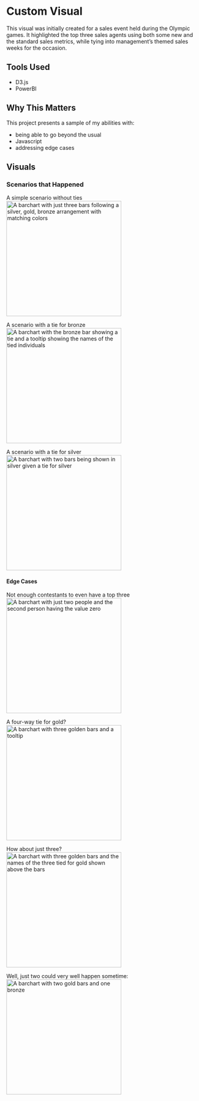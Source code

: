 # Custom Visual
This visual was initially created for a sales event held during the Olympic games. It highlighted the top three sales agents using both some new and the standard sales metrics, while tying into management’s themed sales weeks for the occasion.

## Tools Used

- D3.js
- PowerBI

## Why This Matters

This project presents a sample of my abilities with:
- being able to go beyond the usual
- Javascript
- addressing edge cases

## Visuals
### Scenarios that Happened
A simple scenario without ties  
<img src="https://github.com/user-attachments/assets/59cfa365-3b8d-4e54-8071-a20bad9b600c" alt="A barchart with just three bars following a silver, gold, bronze arrangement with matching colors" width="300"/>

A scenario with a tie for bronze  
<img src="https://github.com/user-attachments/assets/61c75c66-f1d6-4004-ade0-918bd45958ee" alt="A barchart with the bronze bar showing a tie and a tooltip showing the names of the tied individuals" width="300"/>

A scenario with a tie for silver  
<img src="https://github.com/user-attachments/assets/ac8442dc-760d-47ec-b0cc-82076f1b5c7a" alt="A barchart with two bars being shown in silver given a tie for silver" width="300"/>

#### Edge Cases

Not enough contestants to even have a top three  
<img src="https://github.com/user-attachments/assets/987141ec-0661-4a65-8e55-cabe3d1cdee7" alt="A barchart with just two people and the second person having the value zero" width="300"/>

A four-way tie for gold?  
<img src="https://github.com/user-attachments/assets/0302cad9-a0a5-450c-8a46-db1b3f327ca2" alt="A barchart with three golden bars and a tooltip" width="300"/>

How about just three?  
<img src="https://github.com/user-attachments/assets/b0f762c6-2d75-432e-a3c1-c92435a3b223" alt="A barchart with three golden bars and the names of the three tied for gold shown above the bars" width="300"/>

Well, just two could very well happen sometime:  
<img src="https://github.com/user-attachments/assets/077a61c8-f393-44b3-835e-a863aae0b022" alt="A barchart with two gold bars and one bronze" width="300"/>


